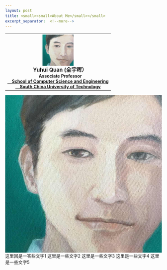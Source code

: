 ```yaml
---
layout: post
title: <small><small>About Me</small></small>
excerpt_separator:  <!--more-->
---
```

<table>
<tbody>
<tr>
<th><img src="https://github.com/Dofboom/Dofboom.github.io/raw/master/images/2.jpg" alt="" width="100" align="center" /><br />
<span style="font-size: 120%;"><strong> &ensp; Yuhui Quan</strong> (全宇晖） </span><br />
<span style="font-size: 100%;">&ensp; &nbsp;Associate Professor <a href="http://www.scut.edu.cn/cs/"><br> &ensp;&nbsp; School of Computer Science and Engineering</a></span><br />
<span style="font-size: 100%;"> <a href="https://www.scut.edu.cn">&ensp;&nbsp; South China University of Technology</a><br />
</span></th>
</tr>
</tbody>
</table>

<body>
<img src="https://github.com/Dofboom/Dofboom.github.io/raw/master/images/2.jpg" style="float:left">
<div style="float:left;">这里回是一答些文字1
  这里是一些文字2
  这里是一些文字3
  这里是一些文字4
  这里是一些文字5
</div>
</body>